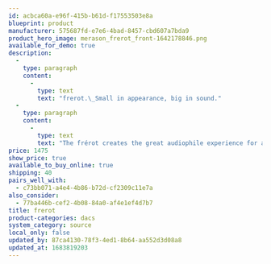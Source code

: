 ```yaml
---
id: acbca60a-e96f-415b-b61d-f17553503e8a
blueprint: product
manufacturer: 575687fd-e7e6-4bad-8457-cbd607a7bda9
product_hero_image: merason_frerot_front-1642178846.png
available_for_demo: true
description:
  -
    type: paragraph
    content:
      -
        type: text
        text: "frerot.\_Small in appearance, big in sound."
  -
    type: paragraph
    content:
      -
        type: text
        text: "The frérot creates the great audiophile experience for a small budget!\_Equipped with the same technology as its big brother DAC1, it has everything you need to conjure up the music stage in your living room."
price: 1475
show_price: true
available_to_buy_online: true
shipping: 40
pairs_well_with:
  - c73bb071-a4e4-4b86-b72d-cf2309c11e7a
also_consider:
  - 77ba446b-cef2-4b08-84a0-af4e1ef4d7b7
title: frerot
product-categories: dacs
system_category: source
local_only: false
updated_by: 87ca4130-78f3-4ed1-8b64-aa552d3d08a8
updated_at: 1683819203
---
```

